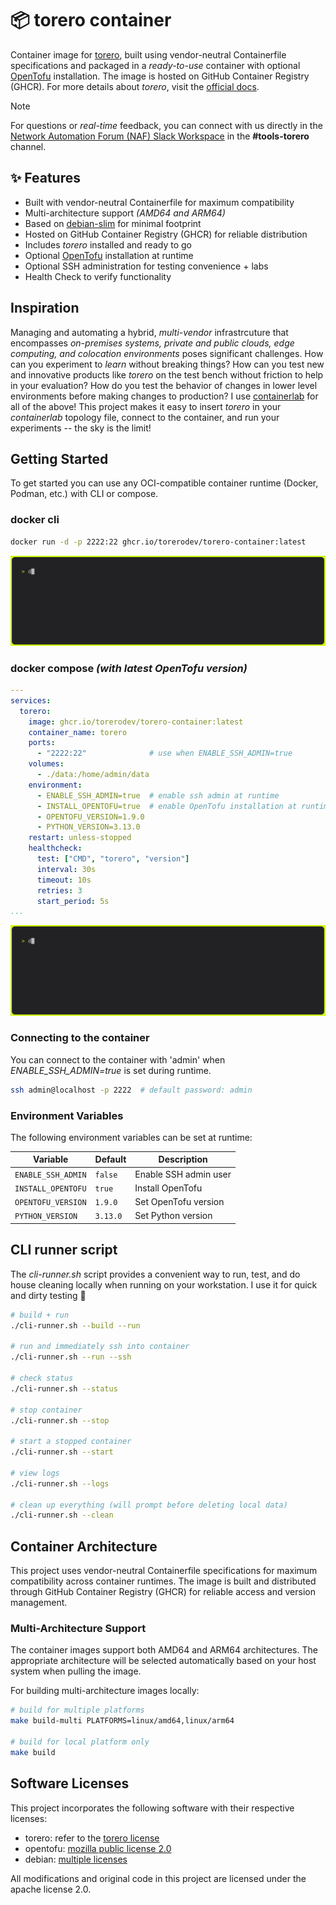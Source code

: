 # 📦 torero container
Container image for [torero](https://torero.dev), built using vendor-neutral Containerfile specifications and packaged in a _ready-to-use_ container with optional [OpenTofu](https://opentofu.org) installation. The image is hosted on GitHub Container Registry (GHCR). For more details about _torero_, visit the [official docs](https://docs.torero.dev/en/latest/).

> [!NOTE]
> For questions or _real-time_ feedback, you can connect with us directly in the [Network Automation Forum (NAF) Slack Workspace](https://networkautomationfrm.slack.com/?redir=%2Farchives%2FC075L2LR3HU%3Fname%3DC075L2LR3HU) in the **#tools-torero** channel.

## ✨ Features
- Built with vendor-neutral Containerfile for maximum compatibility
- Multi-architecture support _(AMD64 and ARM64)_
- Based on [debian-slim](https://github.com/lxc/lxc-ci/tree/main/images/debian) for minimal footprint
- Hosted on GitHub Container Registry (GHCR) for reliable distribution
- Includes _torero_ installed and ready to go
- Optional [OpenTofu](https://opentofu.org/) installation at runtime
- Optional SSH administration for testing convenience + labs
- Health Check to verify functionality

## Inspiration
Managing and automating a hybrid, _multi-vendor_ infrastrcuture that encompasses _on-premises systems, private and public clouds, edge computing, and colocation environments_ poses significant challenges. How can you experiment to _learn_ without breaking things? How can you test new and innovative products like _torero_ on the test bench without friction to help in your evaluation? How do you test the behavior of changes in lower level environments before making changes to production? I use [containerlab](https://containerlab.dev/) for all of the above! This project makes it easy to insert _torero_ in your _containerlab_ topology file, connect to the container, and run your experiments -- the sky is the limit!

## Getting Started
To get started you can use any OCI-compatible container runtime (Docker, Podman, etc.) with CLI or compose.

### docker cli
```bash
docker run -d -p 2222:22 ghcr.io/torerodev/torero-container:latest
```

![docker cli](./img/docker-cli.gif)

### docker compose _(with latest OpenTofu version)_
```yaml
---
services:
  torero:
    image: ghcr.io/torerodev/torero-container:latest
    container_name: torero
    ports:
      - "2222:22"              # use when ENABLE_SSH_ADMIN=true
    volumes:
      - ./data:/home/admin/data
    environment:
      - ENABLE_SSH_ADMIN=true  # enable ssh admin at runtime
      - INSTALL_OPENTOFU=true  # enable OpenTofu installation at runtime
      - OPENTOFU_VERSION=1.9.0
      - PYTHON_VERSION=3.13.0
    restart: unless-stopped
    healthcheck:
      test: ["CMD", "torero", "version"]
      interval: 30s
      timeout: 10s
      retries: 3
      start_period: 5s
...
```

![docker compose](./img/docker-compose.gif)

### Connecting to the container
You can connect to the container with 'admin' when _ENABLE_SSH_ADMIN=true_ is set during runtime.

```bash
ssh admin@localhost -p 2222  # default password: admin
```

### Environment Variables
The following environment variables can be set at runtime:

| Variable | Default | Description |
|----------|---------|-------------|
| `ENABLE_SSH_ADMIN` | `false`  | Enable SSH admin user  |
| `INSTALL_OPENTOFU` | `true`   | Install OpenTofu       |
| `OPENTOFU_VERSION` | `1.9.0`  | Set OpenTofu version   |
| `PYTHON_VERSION`   | `3.13.0` | Set Python version     |

## CLI runner script
The _cli-runner.sh_ script provides a convenient way to run, test, and do house cleaning locally when running on your workstation. I use it for quick and dirty testing 🚀

```bash
# build + run
./cli-runner.sh --build --run

# run and immediately ssh into container
./cli-runner.sh --run --ssh

# check status
./cli-runner.sh --status

# stop container
./cli-runner.sh --stop

# start a stopped container
./cli-runner.sh --start

# view logs
./cli-runner.sh --logs

# clean up everything (will prompt before deleting local data)
./cli-runner.sh --clean
```

## Container Architecture
This project uses vendor-neutral Containerfile specifications for maximum compatibility across container runtimes. The image is built and distributed through GitHub Container Registry (GHCR) for reliable access and version management.

### Multi-Architecture Support
The container images support both AMD64 and ARM64 architectures. The appropriate architecture will be selected automatically based on your host system when pulling the image.

For building multi-architecture images locally:
```bash
# build for multiple platforms
make build-multi PLATFORMS=linux/amd64,linux/arm64

# build for local platform only
make build
```

## Software Licenses
This project incorporates the following software with their respective licenses:

- torero: refer to the [torero license](https://torero.dev/licenses/eula)
- opentofu: [mozilla public license 2.0](https://github.com/opentofu/opentofu/blob/main/LICENSE) 
- debian: [multiple licenses](https://www.debian.org/legal/licenses/)

All modifications and original code in this project are licensed under the apache license 2.0.